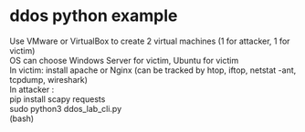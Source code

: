 # ddos python example
Use VMware or VirtualBox to create 2 virtual machines (1 for attacker, 1 for victim)<br>
OS can choose Windows Server for victim, Ubuntu for victim<br>
In victim: install apache or Nginx (can be tracked by htop, iftop, netstat -ant, tcpdump, wireshark)<br>
In attacker : <br>
pip install scapy requests<br>
sudo python3 ddos_lab_cli.py<br>
(bash)

